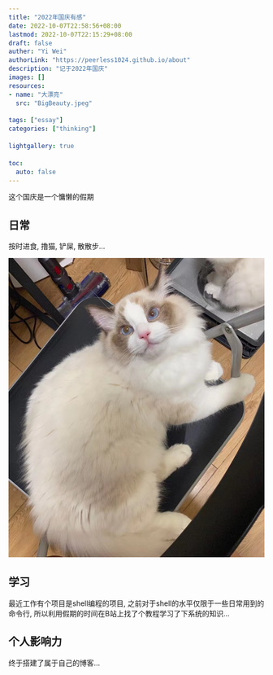 ```yaml
---
title: "2022年国庆有感"
date: 2022-10-07T22:58:56+08:00
lastmod: 2022-10-07T22:15:29+08:00
draft: false
auther: "Yi Wei"
authorLink: "https://peerless1024.github.io/about"
description: "记于2022年国庆"
images: []
resources:
- name: "大漂亮"
  src: "BigBeauty.jpeg"

tags: ["essay"]
categories: ["thinking"]

lightgallery: true

toc:
  auto: false
---
```


这个国庆是一个慵懒的假期

## 日常

按时进食, 撸猫, 铲屎, 散散步...


![大漂亮](BigBeauty.jpeg  "大漂亮" )


## 学习

最近工作有个项目是shell编程的项目, 之前对于shell的水平仅限于一些日常用到的命令行, 所以利用假期的时间在B站上找了个教程学习了下系统的知识...

## 个人影响力

终于搭建了属于自己的博客...
